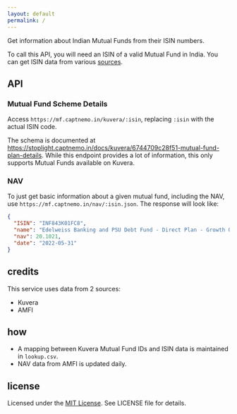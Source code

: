 ```yaml
---
layout: default
permalink: /
---
```


Get information about Indian Mutual Funds from their ISIN numbers.

To call this API, you will need an ISIN of a valid Mutual Fund in India. 
You can get ISIN data from various [sources](https://github.com/captn3m0/india-isin-data#alternative-sources).

## API

### Mutual Fund Scheme Details

Access `https://mf.captnemo.in/kuvera/:isin`, replacing `:isin` with the actual ISIN code.

The schema is documented at <https://stoplight.captnemo.in/docs/kuvera/6744709c28f51-mutual-fund-plan-details>.
While this endpoint provides a lot of information, this only supports Mutual Funds available on Kuvera.

### NAV

To just get basic information about a given mutual fund, including the NAV, use `https://mf.captnemo.in/nav/:isin.json`. The
response will look like:

```json
{
  "ISIN": "INF843K01FC8",
  "name": "Edelweiss Banking and PSU Debt Fund - Direct Plan - Growth Option",
  "nav": 20.1021,
  "date": "2022-05-31"
}
```

## credits

This service uses data from 2 sources:

- Kuvera
- AMFI

## how

- A mapping between Kuvera Mutual Fund IDs and ISIN data is maintained in `lookup.csv`.
- NAV data from AMFI is updated daily.

## license

Licensed under the [MIT License](https://nemo.mit-license.org/). See LICENSE file for details.